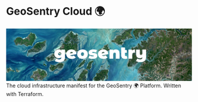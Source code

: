 # GeoSentry Cloud 🌍
![Banner](banner.jpg)
The cloud infrastructure manifest for the GeoSentry 🌍 Platform. Written with Terraform.
